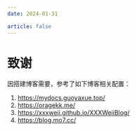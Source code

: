 ```yaml
---
date: 2024-01-31

article: false
---
```

# 致谢
因搭建博客需要，参考了如下博客相关配置：
1. https://mydocs.guoyaxue.top/
2. https://oragekk.me/
3. https://xxxweii.github.io/XXXWeiiBlog/
4. https://blog.mo7.cc/

